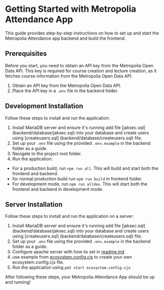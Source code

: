# Getting Started with Metropolia Attendance App

This guide provides step-by-step instructions on how to set up and start the Metropolia Attendance app backend and build the frontend.

## Prerequisites

Before you start, you need to obtain an API key from the Metropolia Open Data API. This key is required for course creation and lecture creation, as it fetches course information from the Metropolia Open Data API.

1. Obtain an API key from the Metropolia Open Data API.
2. Place the API key in a `.env` file in the backend folder.

## Development Installation

Follow these steps to install and run the application:

1. Install MariaDB server and ensure it's running add file [jaksec.sql] (backend/database/jaksec.sql) into your database and create users using [createusers.sql] (backend/database/createusers.sql) file.
2. Set up your `.env` file using the provided `.env.example` in the backend folder as a guide.
3. Navigate to the project root folder.
4. Run the application:

- For a production build, run `npm run all`. This will build and start both the frontend and backend.
- for normal production build run `npm run build` in frontend folder.
- For development mode, run `npm run alldev`. This will start both the frontend and backend in development mode.

## Server Installation

Follow these steps to install and run the application on a server:

1. Install MariaDB server and ensure it's running add file [jaksec.sql] (backend/database/jaksec.sql) into your database and create users using [createusers.sql] (backend/database/createusers.sql) file.
2. Set up your `.env` file using the provided `.env.example` in the backend folder as a guide.
3. Configure apache server with how its set in [readme.md](serversideconf/readme.md)
4. use example from [ecosystem.config.cjs](backend/ecosystem.config.cjs) to create your own ecosystem.config.cjs file.
5. Run the application using `pm2 start ecosystem.config.cjs`.

After following these steps, your Metropolia Attendance App should be up and running!
